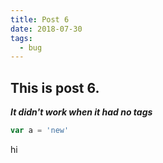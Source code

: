 ```yaml
---
title: Post 6
date: 2018-07-30
tags:
  - bug
---
```


## This is post 6.

**_It didn't work when it had no tags_**

```js
var a = 'new'
```

hi
